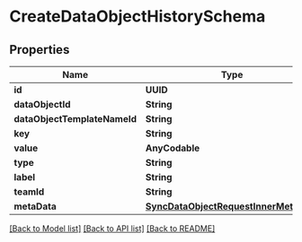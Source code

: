 # CreateDataObjectHistorySchema

## Properties
Name | Type | Description | Notes
------------ | ------------- | ------------- | -------------
**id** | **UUID** |  | [optional] 
**dataObjectId** | **String** |  | 
**dataObjectTemplateNameId** | **String** |  | 
**key** | **String** |  | 
**value** | **AnyCodable** |  | [optional] 
**type** | **String** |  | 
**label** | **String** |  | [optional] 
**teamId** | **String** |  | [optional] 
**metaData** | [**SyncDataObjectRequestInnerMetaData**](SyncDataObjectRequestInnerMetaData.md) |  | 

[[Back to Model list]](../README.md#documentation-for-models) [[Back to API list]](../README.md#documentation-for-api-endpoints) [[Back to README]](../README.md)



